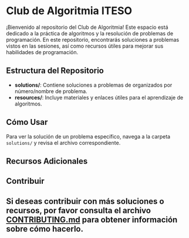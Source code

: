 # Club de Algoritmia ITESO

¡Bienvenido al repositorio del Club de Algoritmia! Este espacio está dedicado a la práctica de algoritmos y la resolución de problemas de programación. En este repositorio, encontrarás soluciones a problemas vistos en las sesiones, así como recursos útiles para mejorar sus habilidades de programación.

## Estructura del Repositorio

- **solutions/**: Contiene soluciones a problemas de organizados por número/nombre de problema.
- **resources/**: Incluye materiales y enlaces útiles para el aprendizaje de algoritmos.

## Cómo Usar

Para ver la solución de un problema específico, navega a la carpeta `solutions/` y revisa el archivo correspondiente. 

## Recursos Adicionales

## Contribuir

Si deseas contribuir con más soluciones o recursos, por favor consulta el archivo [CONTRIBUTING.md](CONTRIBUTING.md) para obtener información sobre cómo hacerlo.
---



